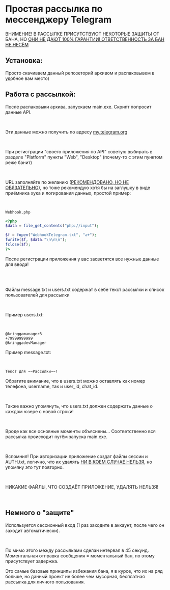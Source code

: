 <h1>Простая рассылка по мессенджеру Telegram</h1>

<p>ВНИМЕНИЕ! В РАССЫЛКЕ ПРИСУТСТВУЮТ НЕКОТОРЫЕ ЗАЩИТЫ ОТ БАНА, НО <ins><u>ОНИ НЕ ДАЮТ 100% ГАРАНТИИ! ОТВЕТСТВЕННОСТЬ ЗА БАН НЕ НЕСЁМ</u></ins></p>

<h2>Установка:</h2>
<p>Просто скачиваем данный репозеторий архивом и распаковывем в удобное вам место)</p>

<h2>Работа с рассылкой:</h2>
<p>После распаковыки архива, запускаем main.exe. Скрипт попросит данные API.</p><br>
<p>Эти данные можно получить по адресу <a href="https://my.telegram.org/">my.telegram.org</a></p><br>
<p>При регистрации "своего приложения по API" советую выбирать в разделе "Platform" пункты "Web", "Desktop" (почему-то с этим пунктом реже банит)</p><br>
<p>URL заполняйте по желанию (<ins>РЕКОМЕНДОВАНО, НО НЕ ОБЯЗАТЕЛЬНО</ins>), но тоже рекомендую хотя бы на заглушку в виде приёмника хука и логирования данных, простой пример:</p><br>

```
Webhook.php
```
```PHP
<?php
$data = file_get_contents("php://input");

$f = fopen("WebhookTelegram.txt", "a+");
fwrite($f, $data."\n\n\n");
fclose($f);
?>
```

<p>После регистрации приложения у вас засветятся все нужные данные для ввода!</p><br><br>

<p>Файлы message.txt и users.txt содержат в себе текст рассылки и список пользователей для рассылки</p><br>
<p>Пример users.txt:</p><br>

```
@kringgamanager3
+79999999999
@kringgadevManager
```

<p>Пример message.txt:</p><br>

```
Текст для ~~Рассылки~~!
```

<p>Обратите внимание, что в users.txt можно оставлять как номер телефона, username, так и user_id, chat_id.</p><br>
<p>Также важно упомянуть, что users.txt должен содержать данные о каждом юзере с новой строки!</p><br>
<p>Вроде как все основные моменты объяснены... Соответственно вся рассылка происходит путём запуска main.exe.</p><br>
<p>Вспомнил! При авторизации приложение создат файлы сессии и AUTH.txt, логично, что их удалять <ins><u>НИ В КОЕМ СЛУЧАЕ НЕЛЬЗЯ</u></ins>, но упомяну это тут повторно.</p><br>
<p>НИКАКИЕ ФАЙЛЫ, ЧТО СОЗДАЁТ ПРИЛОЖЕНИЕ, УДАЛЯТЬ НЕЛЬЗЯ!</p><br>
<h2>Немного о "защите"</h2>
<p>Используется сессионный вход (1 раз заходите в аккаунт, после чего он заходит автоматически).</p><br>
<p>По мимо этого между рассылками сделан интервал в 45 секунд. Моментальная отправка сообщения = моментальный бан, по этому присутствует задержка.</p>
<p>Это самые базовые принципы избежания бана, я в курсе, что их на ряд больше, но данный проект не более чем мусорная, бесплатная рассылка для личного пользования.</p>
